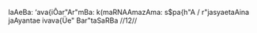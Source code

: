 laAeBa: ‘ava{iÔar"Ar"mBa: k(maRNAAmazAma: s$pa{h"A /
r"jasyaetaAina jaAyantae ivava{Üe" Bar"taSaRBa //12//